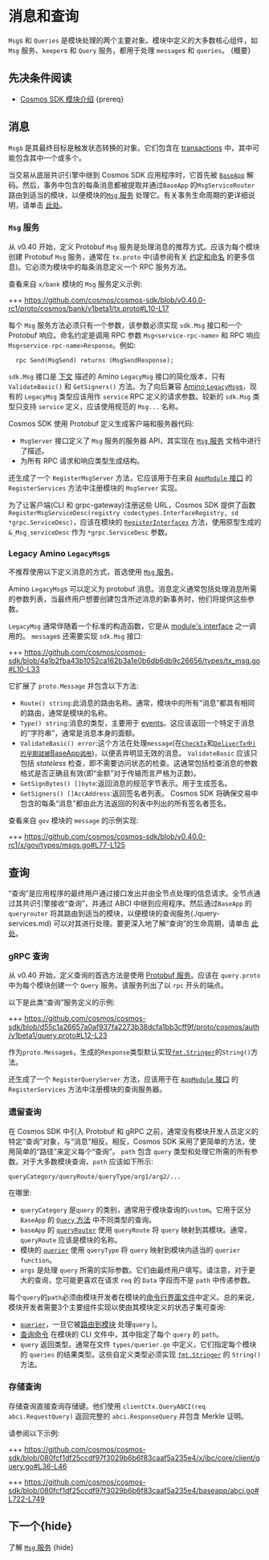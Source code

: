 # 消息和查询

`Msg`s 和 `Queries` 是模块处理的两个主要对象。模块中定义的大多数核心组件，如 `Msg` 服务、`keeper`s 和 `Query` 服务，都用于处理 `message`s 和 `queries`。 {概要}

## 先决条件阅读

- [Cosmos SDK 模块介绍](./intro.md) {prereq}

## 消息

`Msg`s 是其最终目标是触发状态转换的对象。它们包含在 [transactions](../core/transactions.md) 中，其中可能包含其中一个或多个。

当交易从底层共识引擎中继到 Cosmos SDK 应用程序时，它首先被 [`BaseApp`](../core/baseapp.md) 解码。然后，事务中包含的每条消息都被提取并通过`BaseApp` 的`MsgServiceRouter` 路由到适当的模块，以便模块的[`Msg` 服务](./msg-services.md) 处理它。有关事务生命周期的更详细说明，请单击 [此处](../basics/tx-lifecycle.md)。

### `Msg` 服务

从 v0.40 开始，定义 Protobuf `Msg` 服务是处理消息的推荐方式。应该为每个模块创建 Protobuf `Msg` 服务，通常在 `tx.proto` 中(请参阅有关 [约定和命名](../core/encoding.md#faq) 的更多信息)。它必须为模块中的每条消息定义一个 RPC 服务方法。

查看来自 `x/bank` 模块的 `Msg` 服务定义示例:

+++ https://github.com/cosmos/cosmos-sdk/blob/v0.40.0-rc1/proto/cosmos/bank/v1beta1/tx.proto#L10-L17

每个 `Msg` 服务方法必须只有一个参数，该参数必须实现 `sdk.Msg` 接口和一个 Protobuf 响应。命名约定是调用 RPC 参数 `Msg<service-rpc-name>` 和 RPC 响应 `Msg<service-rpc-name>Response`。例如: 

```
  rpc Send(MsgSend) returns (MsgSendResponse);
```

`sdk.Msg` 接口是 [下文](#legacy-amino-msgs) 描述的 Amino `LegacyMsg` 接口的简化版本，只有 `ValidateBasic()` 和 `GetSigners()` 方法。为了向后兼容 [Amino `LegacyMsg`s](#legacy-amino-msgs)，现有的 `LegacyMsg` 类型应该用作 `service` RPC 定义的请求参数。较新的 `sdk.Msg` 类型只支持 `service` 定义，应该使用规范的 `Msg...` 名称。

Cosmos SDK 使用 Protobuf 定义生成客户端和服务器代码:

* `MsgServer` 接口定义了 `Msg` 服务的服务器 API，其实现在 [`Msg` 服务](./msg-services.md) 文档中进行了描述。
* 为所有 RPC 请求和响应类型生成结构。

还生成了一个 `RegisterMsgServer` 方法，它应该用于在来自 [`AppModule` 接口](./module-manager.md#appmodule) 的 `RegisterServices` 方法中注册模块的 `MsgServer` 实现。

为了让客户端(CLI 和 grpc-gateway)注册这些 URL，Cosmos SDK 提供了函数 `RegisterMsgServiceDesc(registry codectypes.InterfaceRegistry, sd *grpc.ServiceDesc)`，应该在模块的 [`RegisterInterfaces`]( module-manager.md#appmodulebasic) 方法，使用原型生成的 `&_Msg_serviceDesc` 作为 `*grpc.ServiceDesc` 参数。

### Legacy Amino `LegacyMsg`s

不推荐使用以下定义消息的方式，首选使用 [`Msg` 服务](#msg-services)。

Amino `LegacyMsg`s 可以定义为 protobuf 消息。消息定义通常包括处理消息所需的参数列表，当最终用户想要创建包含所述消息的新事务时，他们将提供这些参数。

`LegacyMsg` 通常伴随着一个标准的构造函数，它是从 [module's interface](./module-interfaces.md) 之一调用的。 `message`s 还需要实现 `sdk.Msg` 接口:

+++ https://github.com/cosmos/cosmos-sdk/blob/4a1b2fba43b1052ca162b3a1e0b6db6db9c26656/types/tx_msg.go#L10-L33

它扩展了 `proto.Message` 并包含以下方法:

- `Route() string`:此消息的路由名称。通常，模块中的所有“消息”都具有相同的路由，通常是模块的名称。
- `Type() string`:消息的类型，主要用于 [events](../core/events.md)。这应该返回一个特定于消息的“字符串”，通常是消息本身的面额。
- `ValidateBasic() error`:这个方法在处理`message`(在[`CheckTx`](../core/baseapp.md#checktx)和[`DeliverTx中)的早期就被`BaseApp`调用`](../core/baseapp.md#delivertx))，以便丢弃明显无效的消息。 `ValidateBasic` 应该只包括 *stateless* 检查，即不需要访问状态的检查。这通常包括检查消息的参数格式是否正确且有效(即“金额”对于传输而言严格为正数)。
- `GetSignBytes() []byte`:返回消息的规范字节表示。用于生成签名。
- `GetSigners() []AccAddress`:返回签名者列表。 Cosmos SDK 将确保交易中包含的每条“消息”都由此方法返回的列表中列出的所有签名者签名。

查看来自 `gov` 模块的 `message` 的示例实现:

+++ https://github.com/cosmos/cosmos-sdk/blob/v0.40.0-rc1/x/gov/types/msgs.go#L77-L125

## 查询

“查询”是应用程序的最终用户通过接口发出并由全节点处理的信息请求。全节点通过其共识引擎接收“查询”，并通过 ABCI 中继到应用程序。然后通过`BaseApp` 的`queryrouter` 将其路由到适当的模块，以便模块的查询服务(./query-services.md) 可以对其进行处理。要更深入地了解“查询”的生命周期，请单击 [此处](../basics/query-lifecycle.md)。

### gRPC 查询 

从 v0.40 开始，定义查询的首选方法是使用 [Protobuf 服务](https://developers.google.com/protocol-buffers/docs/proto#services)。应该在 `query.proto` 中为每个模块创建一个 `Query` 服务。该服务列出了以 `rpc` 开头的端点。

以下是此类“查询”服务定义的示例:

+++ https://github.com/cosmos/cosmos-sdk/blob/d55c1a26657a0af937fa2273b38dcfa1bb3cff9f/proto/cosmos/auth/v1beta1/query.proto#L12-L23

作为`proto.Message`s，生成的`Response`类型默认实现[`fmt.Stringer`](https://golang.org/pkg/fmt/#Stringer)的`String()`方法。

还生成了一个 `RegisterQueryServer` 方法，应该用于在 [`AppModule` 接口](./module-manager.md#appmodule) 的 `RegisterServices` 方法中注册模块的查询服务器。

### 遗留查询

在 Cosmos SDK 中引入 Protobuf 和 gRPC 之前，通常没有模块开发人员定义的特定“查询”对象，与“消息”相反。相反，Cosmos SDK 采用了更简单的方法，使用简单的“路径”来定义每个“查询”。 `path` 包含 `query` 类型和处理它所需的所有参数。对于大多数模块查询，`path` 应该如下所示:

``
queryCategory/queryRoute/queryType/arg1/arg2/...
``

在哪里:

- `queryCategory` 是`query` 的类别，通常用于模块查询的`custom`。它用于区分 `BaseApp` 的 [`Query` 方法](../core/baseapp.md#query) 中不同类型的查询。
- `baseApp` 的 [`queryRouter`](../core/baseapp.md#query-routing) 使用 `queryRoute` 将 `query` 映射到其模块。通常，`queryRoute` 应该是模块的名称。
- 模块的 [`querier`](./query-services.md#legacy-queriers) 使用 `queryType` 将 `query` 映射到模块内适当的 `querier function`。
- `args` 是处理 `query` 所需的实际参数。它们由最终用户填写。请注意，对于更大的查询，您可能更喜欢在请求 `req` 的 `Data` 字段而不是 `path` 中传递参数。

每个`query`的`path`必须由模块开发者在模块的[命令行界面文件](./module-interfaces.md#query-commands)中定义。总的来说，模块开发者需要3个主要组件实现以使由其模块定义的状态子集可查询:

- [`querier`](./query-services.md#legacy-queriers)，一旦它被[路由到模块](../core/baseapp.md#query-routing) 处理`query` )。
- [查询命令](./module-interfaces.md#query-commands) 在模块的 CLI 文件中，其中指定了每个 `query` 的 `path`。
- `query` 返回类型。通常在文件 `types/querier.go` 中定义，它们指定每个模块的 `queries` 的结果类型。这些自定义类型必须实现 [`fmt.Stringer`](https://golang.org/pkg/fmt/#Stringer) 的 `String()` 方法。

### 存储查询

存储查询直接查询存储键。他们使用 `clientCtx.QueryABCI(req abci.RequestQuery)` 返回完整的 `abci.ResponseQuery` 并包含 Merkle 证明。

请参阅以下示例:

+++ https://github.com/cosmos/cosmos-sdk/blob/080fcf1df25ccdf97f3029b6b6f83caaf5a235e4/x/ibc/core/client/query.go#L36-L46

+++ https://github.com/cosmos/cosmos-sdk/blob/080fcf1df25ccdf97f3029b6b6f83caaf5a235e4/baseapp/abci.go#L722-L749

## 下一个{hide}

了解 [`Msg` 服务](./msg-services.md) {hide} 